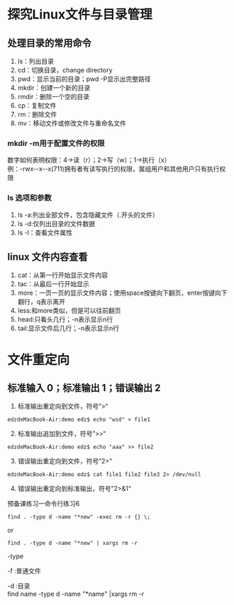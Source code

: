 # 探究Linux文件与目录管理   
## 处理目录的常用命令   
1. ls：列出目录   
2. cd：切换目录，change directory   
3. pwd：显示当前的目录；pwd -P显示出完整路径   
4. mkdir：创建一个新的目录
5. rmdir：删除一个空的目录   
6. cp：复制文件   
7. rm：删除文件
8. mv：移动文件或修改文件与重命名文件   
### mkdir -m用于配置文件的权限    
 数字如何表明权限：4->读（r）；2->写（w）；1->执行（x）   
 例：-rwx--x--x(711)拥有者有读写执行的权限，属组用户和其他用户只有执行权限
### ls 选项和参数
1. ls -a:列出全部文件，包含隐藏文件（.开头的文件）
2. ls -d:仅列出目录的文件数据
3. ls -l：查看文件属性
## linux 文件内容查看
1. cat：从第一行开始显示文件内容
2. tac：从最后一行开始显示
3. more：一页一页的显示文件内容；使用space按键向下翻页，enter按键向下翻行，q表示离开
4. less:和more类似，但是可以往前翻页
5. head:只看头几行；-n表示显示n行
6. tail:显示文件后几行；-n表示显示n行   

# 文件重定向   
## 标准输入 0；标准输出 1；错误输出 2
1. 标准输出重定向到文件，符号”>“
```   
edzdeMacBook-Air:demo edz$ echo "wsd" > file1   
```   
2. 标准输出追加到文件，符号”>>“   
```   
edzdeMacBook-Air:demo edz$ echo "aaa" >> file2   
```   
3. 错误输出重定向到文件，符号”2>“   
```   
edzdeMacBook-Air:demo edz$ cat file1 file2 file3 2> /dev/null    
```   
4. 错误输出重定向到标准输出，符号”2>&1“   

预备课练习一命令行练习6   
```   
find . -type d -name "*new" -exec rm -r {} \;   
```   
or   
```   
find . -type d -name "*new" | xargs rm -r   
``` 
-type
     
-f :普通文件
      
-d :目录   
find name -type d -name "*name" |xargs rm -r
